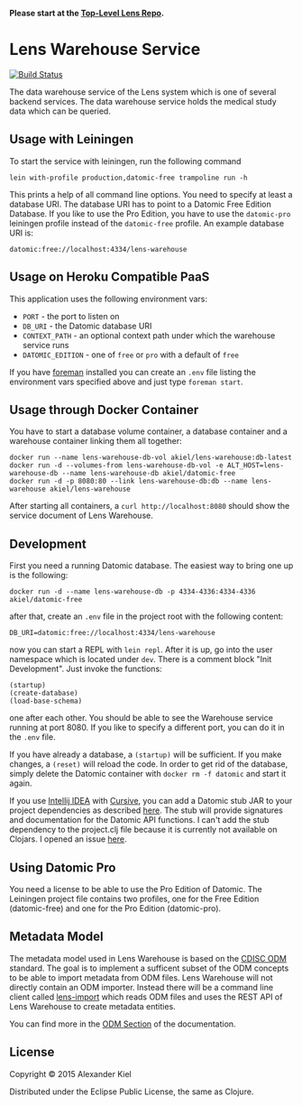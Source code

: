 __Please start at the [Top-Level Lens Repo][6].__

# Lens Warehouse Service

[![Build Status](https://travis-ci.org/alexanderkiel/lens-warehouse.svg?branch=master)](https://travis-ci.org/alexanderkiel/lens-warehouse)

The data warehouse service of the Lens system which is one of several backend
services. The data warehouse service holds the medical study data which can be
queried.

## Usage with Leiningen

To start the service with leiningen, run the following command

    lein with-profile production,datomic-free trampoline run -h

This prints a help of all command line options. You need to specify at least a
database URI. The database URI has to point to a Datomic Free Edition Database.
If you like to use the Pro Edition, you have to use the `datomic-pro` leiningen
profile instead of the `datomic-free` profile. An example database URI is:
              
    datomic:free://localhost:4334/lens-warehouse

## Usage on Heroku Compatible PaaS

This application uses the following environment vars:

* `PORT` - the port to listen on
* `DB_URI` - the Datomic database URI
* `CONTEXT_PATH` - an optional context path under which the warehouse service
   runs
* `DATOMIC_EDITION` - one of `free` or `pro` with a default of `free`

If you have [foreman][1] installed you can create an `.env` file listing the
environment vars specified above and just type `foreman start`.

## Usage through Docker Container

You have to start a database volume container, a database container and a 
warehouse container linking them all together:

    docker run --name lens-warehouse-db-vol akiel/lens-warehouse:db-latest
    docker run -d --volumes-from lens-warehouse-db-vol -e ALT_HOST=lens-warehouse-db --name lens-warehouse-db akiel/datomic-free
    docker run -d -p 8080:80 --link lens-warehouse-db:db --name lens-warehouse akiel/lens-warehouse

After starting all containers, a `curl http://localhost:8080` should show the
service document of Lens Warehouse. 

## Development

First you need a running Datomic database. The easiest way to bring one up is
the following:

    docker run -d --name lens-warehouse-db -p 4334-4336:4334-4336 akiel/datomic-free

after that, create an `.env` file in the project root with the following
content:

    DB_URI=datomic:free://localhost:4334/lens-warehouse

now you can start a REPL with `lein repl`. After it is up, go into the user
namespace which is located under `dev`. There is a comment block
"Init Development". Just invoke the functions:

    (startup)
    (create-database)
    (load-base-schema)

one after each other. You should be able to see the Warehouse service running
at port 8080. If you like to specify a different port, you can do it in the
`.env` file.

If you have already a database, a `(startup)` will be sufficient. If you make
changes, a `(reset)` will reload the code. In order to get rid of the database,
simply delete the Datomic container with `docker rm -f datomic` and start it
again.

If you use [Intellij IDEA][2] with [Cursive][3], you can add a Datomic stub JAR
to your project dependencies as described [here][4]. The stub will provide
signatures and documentation for the Datomic API functions. I can't add the
stub dependency to the project.clj file because it is currently not available on
Clojars. I opened an issue [here][5].

## Using Datomic Pro

You need a license to be able to use the Pro Edition of Datomic. The Leiningen
project file contains two profiles, one for the Free Edition (datomic-free) and
one for the Pro Edition (datomic-pro).

## Metadata Model

The metadata model used in Lens Warehouse is based on the [CDISC ODM][7]
standard. The goal is to implement a sufficent subset of the ODM concepts to be 
able to import metadata from ODM files. Lens Warehouse will not directly contain 
an ODM importer. Instead there will be a command line client called 
[lens-import][8] which reads ODM files and uses the REST API of Lens Warehouse 
to create metadata entities.

You can find more in the [ODM Section][9] of the documentation.

## License

Copyright © 2015 Alexander Kiel

Distributed under the Eclipse Public License, the same as Clojure.

[1]: <https://github.com/ddollar/foreman>
[2]: <https://www.jetbrains.com/idea/>
[3]: <https://cursiveclojure.com>
[4]: <https://cursiveclojure.com/userguide/support.html>
[5]: <https://github.com/cursiveclojure/cursive/issues/896>
[6]: <https://github.com/alexanderkiel/lens>
[7]: <http://cdisc.org/odm>
[8]: <https://github.com/alexanderkiel/lens-import>
[9]: <https://github.com/alexanderkiel/lens-warehouse/blob/odm/doc/odm.md>
